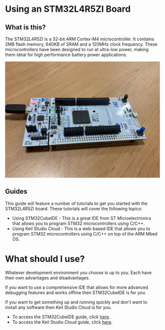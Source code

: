# Using an STM32L4R5ZI Board

## What is this?
The STM32L4R5ZI is a 32-bit ARM Cortex-M4 microcontroller. It contains 2MB flash memory, 640KB of SRAM and a 120MHz clock frequency. These microcontrollers have been designed to run at ultra-low power, making them ideal for high performance battery power applications.

![STM32L4R5ZI Board](./Images/Board.JPG)

## Guides

This guide will feature a number of tutorials to get you started with the STM32L4R5ZI board. These tutorials will cover the following topics:

- Using STM32CubeIDE - This is a great IDE from ST Microelectronics that allows you to program STM32 microcontrollers using C/C++.
- Using Keil Studio Cloud - This is a web-based IDE that allows you to program STM32 microcontrollers using C/C++ on top of the ARM Mbed OS.

# What should I use?

Whatever development environment you choose is up to you. Each have their own advantages and disadvantages.

If you want to use a comprehensive IDE that allows for more advanced debugging features and works offline then STM32CubeIDE is for you.

If you want to get something up and running quickly and don't want to install any software then Keil Studio Cloud is for you.

- To access the STM32CubeIDE guide, click [here](./STM32CubeIDE/README.md).
- To access the Keil Studio Cloud guide, click [here](./KeilStudioCloud/README.md).